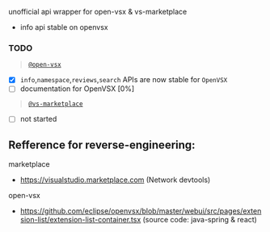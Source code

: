 unofficial api wrapper for open-vsx & vs-marketplace

- info api stable on openvsx

### TODO

>  [`@open-vsx`](https://open-vsx.org)

- [x] `info`,`namespace`,`reviews`,`search` APIs are now stable for `OpenVSX`
- [ ] documentation for OpenVSX [0%]

> [`@vs-marketplace`](https://marketplace.visualstudio.com)

- [ ] not started


## Refference for reverse-engineering:

marketplace

- https://visualstudio.marketplace.com (Network devtools)

open-vsx
- https://github.com/eclipse/openvsx/blob/master/webui/src/pages/extension-list/extension-list-container.tsx (source code: java-spring & react)
